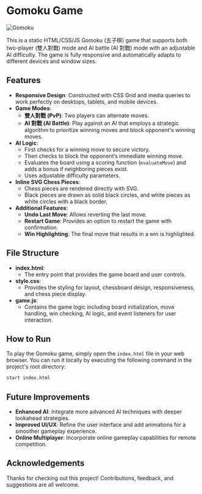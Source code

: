 # Gomoku Game
![Gomoku](https://github.com/user-attachments/assets/3889f205-7af6-4d5a-a62b-f6673bf0cb80)

This is a static HTML/CSS/JS Gomoku (五子棋) game that supports both two-player (雙人對戰) mode and AI battle (AI 對戰) mode with an adjustable AI difficulty. The game is fully responsive and automatically adapts to different devices and window sizes.

## Features

- **Responsive Design**: Constructed with CSS Grid and media queries to work perfectly on desktops, tablets, and mobile devices.
- **Game Modes**:
  - **雙人對戰 (PvP)**: Two players can alternate moves.
  - **AI 對戰 (AI Battle)**: Play against an AI that employs a strategic algorithm to prioritize winning moves and block opponent's winning moves.
- **AI Logic**:
  - First checks for a winning move to secure victory.
  - Then checks to block the opponent’s immediate winning move.
  - Evaluates the board using a scoring function (`evaluateMove`) and adds a bonus if neighboring pieces exist.
  - Uses adjustable difficulty parameters.
- **Inline SVG Chess Pieces**:
  - Chess pieces are rendered directly with SVG. 
  - Black pieces are drawn as solid black circles, and white pieces as white circles with a black border.
- **Additional Features**:
  - **Undo Last Move**: Allows reverting the last move.
  - **Restart Game**: Provides an option to restart the game with confirmation.
  - **Win Highlighting**: The final move that results in a win is highlighted.

## File Structure

- **index.html**: 
  - The entry point that provides the game board and user controls.
- **style.css**: 
  - Provides the styling for layout, chessboard design, responsiveness, and chess piece display.
- **game.js**: 
  - Contains the game logic including board initialization, move handling, win checking, AI logic, and event listeners for user interaction.

## How to Run

To play the Gomoku game, simply open the `index.html` file in your web browser. You can run it locally by executing the following command in the project's root directory:

```bash
start index.html
```

## Future Improvements

- **Enhanced AI**: Integrate more advanced AI techniques with deeper lookahead strategies.
- **Improved UI/UX**: Refine the user interface and add animations for a smoother gameplay experience.
- **Online Multiplayer**: Incorporate online gameplay capabilities for remote competition.

## Acknowledgements

Thanks for checking out this project! Contributions, feedback, and suggestions are all welcome.
